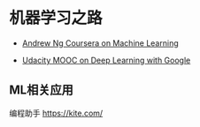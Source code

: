 # 机器学习之路

+ [Andrew Ng Coursera on Machine Learning][coursera-machine-learning]   

+ [Udacity MOOC on Deep Learning with Google][udacity-deep-learning]    



ML相关应用
-------------
编程助手
https://kite.com/

[Practical-Deep-Learning-For-Coders]:http://course.fast.ai/
[udacity-deep-learning]: https://www.udacity.com/course/deep-learning--ud730
[coursera-machine-learning]: https://www.coursera.org/learn/machine-learning/
